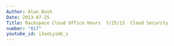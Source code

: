 ```yaml
---
Author: Alan Bush
Date: 2013-07-25
Title: Rackspace Cloud Office Hours  7/25/13  Cloud Security
number: "017"
youtube_id: i3aeLyimb_s
---
```

